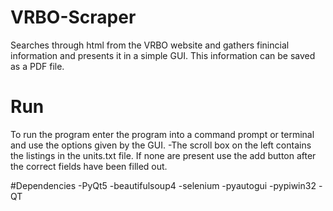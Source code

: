 # VRBO-Scraper
Searches through html from the VRBO website and gathers finincial information and presents it in a simple GUI. This information can be saved as a PDF file.

# Run
To run the program enter the program into a command prompt or terminal and use the options given by the GUI. 
   -The scroll box on the left contains the listings in the units.txt file. If none are present use the add button after the correct fields have been filled out.

#Dependencies
-PyQt5
-beautifulsoup4
-selenium
-pyautogui
-pypiwin32
-QT
